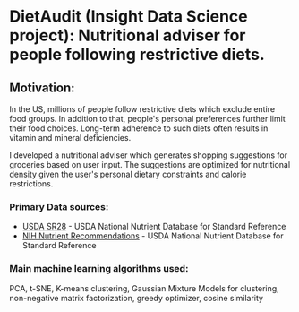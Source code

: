 # DietAudit (Insight Data Science project): Nutritional adviser for people following restrictive diets.

## Motivation:
In the US, millions of people follow restrictive diets which exclude entire food groups. In addition to that, people's personal preferences further limit their food choices. Long-term adherence to such diets often results in vitamin and mineral deficiencies.

I developed a nutritional adviser which generates shopping suggestions for groceries based on user input. The suggestions are optimized for nutritional density given the user's personal dietary constraints and calorie restrictions.

### Primary Data sources:
* [USDA SR28](https://www.ars.usda.gov/northeast-area/beltsville-md-bhnrc/beltsville-human-nutrition-research-center/nutrient-data-laboratory/docs/usda-national-nutrient-database-for-standard-reference/) - USDA National Nutrient Database for Standard Reference
* [NIH Nutrient Recommendations](https://ods.od.nih.gov/Health_Information/Dietary_Reference_Intakes.aspx) - USDA National Nutrient Database for Standard Reference

### Main machine learning algorithms used:
PCA, t-SNE, K-means clustering, Gaussian Mixture Models for clustering, non-negative matrix factorization, greedy optimizer, cosine similarity  
